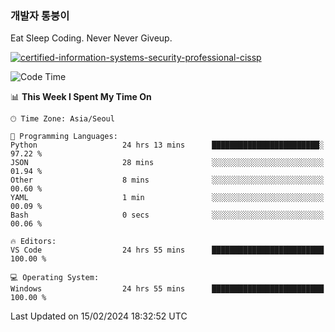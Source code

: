 ### 개발자 통붕이
Eat Sleep Coding.
Never Never Giveup.

[![certified-information-systems-security-professional-cissp](https://user-images.githubusercontent.com/44606727/157613689-acd84ec6-5f8f-4e79-89d9-a8d51f033634.png)](https://www.credly.com/badges/f394a010-85a0-450b-9136-8043af01d71c/public_url)

<!--START_SECTION:waka-->
![Code Time](http://img.shields.io/badge/Code%20Time-2%2C533%20hrs%2036%20mins-blue)

📊 **This Week I Spent My Time On** 

```text
🕑︎ Time Zone: Asia/Seoul

💬 Programming Languages: 
Python                   24 hrs 13 mins      ████████████████████████░   97.22 % 
JSON                     28 mins             ░░░░░░░░░░░░░░░░░░░░░░░░░   01.94 % 
Other                    8 mins              ░░░░░░░░░░░░░░░░░░░░░░░░░   00.60 % 
YAML                     1 min               ░░░░░░░░░░░░░░░░░░░░░░░░░   00.09 % 
Bash                     0 secs              ░░░░░░░░░░░░░░░░░░░░░░░░░   00.06 % 

🔥 Editors: 
VS Code                  24 hrs 55 mins      █████████████████████████   100.00 % 

💻 Operating System: 
Windows                  24 hrs 55 mins      █████████████████████████   100.00 % 
```


 Last Updated on 15/02/2024 18:32:52 UTC
<!--END_SECTION:waka-->

